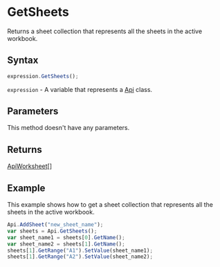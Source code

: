 # GetSheets

Returns a sheet collection that represents all the sheets in the active workbook.

## Syntax

```javascript
expression.GetSheets();
```

`expression` - A variable that represents a [Api](../Api.md) class.

## Parameters

This method doesn't have any parameters.

## Returns

[ApiWorksheet[]](../../ApiWorksheet/ApiWorksheet.md)

## Example

This example shows how to get a sheet collection that represents all the sheets in the active workbook.

```javascript editor-xlsx
Api.AddSheet("new_sheet_name");
var sheets = Api.GetSheets();
var sheet_name1 = sheets[0].GetName();
var sheet_name2 = sheets[1].GetName();
sheets[1].GetRange("A1").SetValue(sheet_name1);
sheets[1].GetRange("A2").SetValue(sheet_name2);
```
